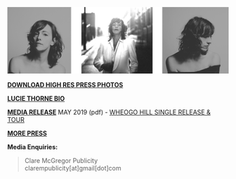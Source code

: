 [![](data/image/media/LT-3-PHOTO.png)](https://www.dropbox.com/sh/aje3cry6elw37dw/AABqXSSVJ3vsxVBCFcMZAh4Pa?dl=0)

[**DOWNLOAD HIGH RES PRESS PHOTOS**](https://www.dropbox.com/sh/aje3cry6elw37dw/AABqXSSVJ3vsxVBCFcMZAh4Pa?dl=0) 

[**LUCIE THORNE BIO**](?p=media/bio)

[**MEDIA RELEASE**](data/pr/WheogoHill_MediaRelease_May2019.pdf) MAY 2019 (pdf) - [WHEOGO HILL SINGLE RELEASE & TOUR](data/pr/WheogoHill_MediaRelease_May2019.pdf)

[**MORE PRESS**](?p=press)


**Media Enquiries:**

> Clare McGregor Publicity  
> clarempublicity[at]gmail[dot]com

